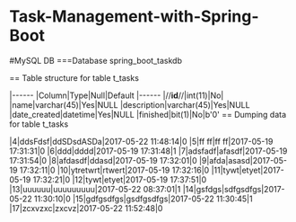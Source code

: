 # Task-Management-with-Spring-Boot
#MySQL DB
===Database spring_boot_taskdb

== Table structure for table t_tasks

|------
|Column|Type|Null|Default
|------
|//**id**//|int(11)|No|
|name|varchar(45)|Yes|NULL
|description|varchar(45)|Yes|NULL
|date_created|datetime|Yes|NULL
|finished|bit(1)|No|b'0'
== Dumping data for table t_tasks

|4|ddsFdsf|ddSDsdASDa|2017-05-22 11:48:14|0
|5|ff ff|ff ff|2017-05-19 17:31:31|0
|6|ddd|dddd|2017-05-19 17:31:48|1
|7|adsfadf|afasdf|2017-05-19 17:31:54|0
|8|afdasdf|ddasd|2017-05-19 17:32:01|0
|9|afda|asasd|2017-05-19 17:32:11|0
|10|ytretwrt|rtwert|2017-05-19 17:32:16|0
|11|tywt|etyet|2017-05-19 17:32:21|0
|12|tywt|etyet|2017-05-19 17:37:51|0
|13|uuuuuu|uuuuuuuuu|2017-05-22 08:37:01|1
|14|gsfdgs|sdfgsdfgs|2017-05-22 11:30:10|0
|15|gdfgsdfgs|gsdfgsdfgs|2017-05-22 11:30:45|1
|17|zcxvzxc|zxcvz|2017-05-22 11:52:48|0
